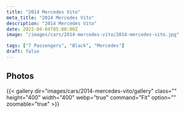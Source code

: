 ```yaml
---
title: "2014 Mercedes Vito"
meta_title: "2014 Mercedes Vito"
description: "2014 Mercedes Vito"
date: 2022-04-04T05:00:00Z
image: "/images/cars/2014-mercedes-vito/2014-mercedes-vito.jpg"

tags: ["7 Passengers", "Black", "Mercedes"]
draft: false
---
```


## Photos
{{< gallery dir="images/cars/2014-mercedes-vito/gallery" class="" height="400" width="400" webp="true" command="Fit" option="" zoomable="true" >}}
